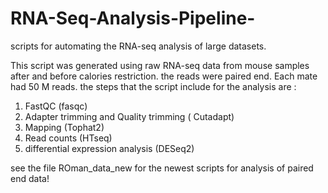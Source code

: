 # RNA-Seq-Analysis-Pipeline-
scripts for automating the RNA-seq analysis of large datasets.

This script was generated using raw RNA-seq data from mouse samples after and before calories restriction.
the reads were paired end. Each mate had 50 M reads.
the steps that the script include for the analysis are :

1. FastQC (fasqc)
2. Adapter trimming and Quality trimming ( Cutadapt)
3. Mapping (Tophat2)
4. Read counts (HTseq)
5. differential expression analysis (DESeq2)


see the file ROman_data_new for the newest scripts for analysis of paired end data!

